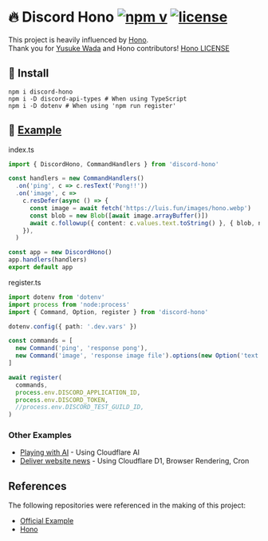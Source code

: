 # 🔥 Discord Hono [![npm v](https://img.shields.io/npm/v/discord-hono)](https://www.npmjs.com/package/discord-hono) [![license](https://img.shields.io/github/license/luisfun/discord-hono)](https://github.com/LuisFun/discord-hono/blob/main/LICENSE)

This project is heavily influenced by [Hono](https://github.com/honojs/hono).  
Thank you for [Yusuke Wada](https://github.com/yusukebe) and Hono contributors! [Hono LICENSE](https://github.com/honojs/hono/blob/main/LICENSE)

## 🚀 Install

```shell
npm i discord-hono
npm i -D discord-api-types # When using TypeScript
npm i -D dotenv # When using 'npm run register'
```

## 📑 [Example](https://github.com/LuisFun/discord-hono-example)

index.ts

```ts
import { DiscordHono, CommandHandlers } from 'discord-hono'

const handlers = new CommandHandlers()
  .on('ping', c => c.resText('Pong!!'))
  .on('image', c =>
    c.resDefer(async () => {
      const image = await fetch('https://luis.fun/images/hono.webp')
      const blob = new Blob([await image.arrayBuffer()])
      await c.followup({ content: c.values.text.toString() }, { blob, name: 'image.webp' })
    }),
  )

const app = new DiscordHono()
app.handlers(handlers)
export default app
```

register.ts

```ts
import dotenv from 'dotenv'
import process from 'node:process'
import { Command, Option, register } from 'discord-hono'

dotenv.config({ path: '.dev.vars' })

const commands = [
  new Command('ping', 'response pong'),
  new Command('image', 'response image file').options(new Option('text', 'with text').required()),
]

await register(
  commands,
  process.env.DISCORD_APPLICATION_ID,
  process.env.DISCORD_TOKEN,
  //process.env.DISCORD_TEST_GUILD_ID,
)
```

### Other Examples

- [Playing with AI](https://github.com/LuisFun/discord-bot-cloudflare-ai) - Using Cloudflare AI
- [Deliver website news](https://github.com/LuisFun/discord-bot-hoyo-news) - Using Cloudflare D1, Browser Rendering, Cron

## References

The following repositories were referenced in the making of this project:

- [Official Example](https://github.com/discord/cloudflare-sample-app)
- [Hono](https://github.com/honojs/hono)
